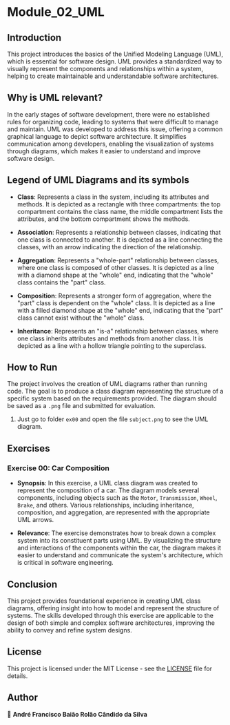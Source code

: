 # Module_02_UML

## Introduction

This project introduces the basics of the Unified Modeling Language (UML), which is essential for software design. UML provides a standardized way to visually represent the components and relationships within a system, helping to create maintainable and understandable software architectures.

## Why is UML relevant?

In the early stages of software development, there were no established rules for organizing code, leading to systems that were difficult to manage and maintain. UML was developed to address this issue, offering a common graphical language to depict software architecture. It simplifies communication among developers, enabling the visualization of systems through diagrams, which makes it easier to understand and improve software design.

## Legend of UML Diagrams and its symbols

- **Class**: Represents a class in the system, including its attributes and methods. It is depicted as a rectangle with three compartments: the top compartment contains the class name, the middle compartment lists the attributes, and the bottom compartment shows the methods.

- **Association**: Represents a relationship between classes, indicating that one class is connected to another. It is depicted as a line connecting the classes, with an arrow indicating the direction of the relationship.

- **Aggregation**: Represents a "whole-part" relationship between classes, where one class is composed of other classes. It is depicted as a line with a diamond shape at the "whole" end, indicating that the "whole" class contains the "part" class.

- **Composition**: Represents a stronger form of aggregation, where the "part" class is dependent on the "whole" class. It is depicted as a line with a filled diamond shape at the "whole" end, indicating that the "part" class cannot exist without the "whole" class.

- **Inheritance**: Represents an "is-a" relationship between classes, where one class inherits attributes and methods from another class. It is depicted as a line with a hollow triangle pointing to the superclass.

## How to Run

The project involves the creation of UML diagrams rather than running code. The goal is to produce a class diagram representing the structure of a specific system based on the requirements provided. The diagram should be saved as a `.png` file and submitted for evaluation.

1. Just go to folder `ex00` and open the file `subject.png` to see the UML diagram.

## Exercises

### Exercise 00: Car Composition

- **Synopsis**: 
    In this exercise, a UML class diagram was created to represent the composition of a car. The diagram models several components, including objects such as the `Motor`, `Transmission`, `Wheel`, `Brake`, and others. Various relationships, including inheritance, composition, and aggregation, are represented with the appropriate UML arrows.

- **Relevance**: 
    The exercise demonstrates how to break down a complex system into its constituent parts using UML. By visualizing the structure and interactions of the components within the car, the diagram makes it easier to understand and communicate the system's architecture, which is critical in software engineering.

## Conclusion

This project provides foundational experience in creating UML class diagrams, offering insight into how to model and represent the structure of systems. The skills developed through this exercise are applicable to the design of both simple and complex software architectures, improving the ability to convey and refine system designs.

## License

This project is licensed under the MIT License - see the [LICENSE](LICENSE) file for details.

## Author

👤 **André Francisco Baião Rolão Cândido da Silva**
